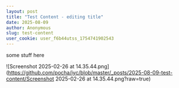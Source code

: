 ```yaml
---
layout: post
title: "Test Content - editing title"
date: 2025-08-09
author: Anonymous
slug: test-content
user_cookie: user_f6b44utss_1754741902543
---
```


some stuff here


![Screenshot 2025-02-26 at 14.35.44.png](https://github.com/pocha/iyc/blob/master/_posts/2025-08-09-test-content/Screenshot 2025-02-26 at 14.35.44.png?raw=true)
